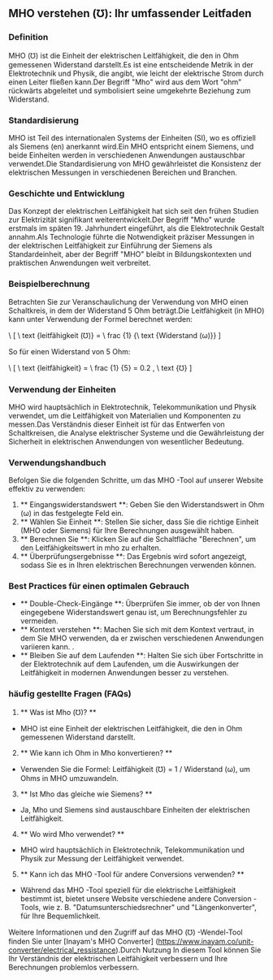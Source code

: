 ## MHO verstehen (℧): Ihr umfassender Leitfaden

### Definition
MHO (℧) ist die Einheit der elektrischen Leitfähigkeit, die den in Ohm gemessenen Widerstand darstellt.Es ist eine entscheidende Metrik in der Elektrotechnik und Physik, die angibt, wie leicht der elektrische Strom durch einen Leiter fließen kann.Der Begriff "Mho" wird aus dem Wort "ohm" rückwärts abgeleitet und symbolisiert seine umgekehrte Beziehung zum Widerstand.

### Standardisierung
MHO ist Teil des internationalen Systems der Einheiten (SI), wo es offiziell als Siemens (en) anerkannt wird.Ein MHO entspricht einem Siemens, und beide Einheiten werden in verschiedenen Anwendungen austauschbar verwendet.Die Standardisierung von MHO gewährleistet die Konsistenz der elektrischen Messungen in verschiedenen Bereichen und Branchen.

### Geschichte und Entwicklung
Das Konzept der elektrischen Leitfähigkeit hat sich seit den frühen Studien zur Elektrizität signifikant weiterentwickelt.Der Begriff "Mho" wurde erstmals im späten 19. Jahrhundert eingeführt, als die Elektrotechnik Gestalt annahm.Als Technologie führte die Notwendigkeit präziser Messungen in der elektrischen Leitfähigkeit zur Einführung der Siemens als Standardeinheit, aber der Begriff "MHO" bleibt in Bildungskontexten und praktischen Anwendungen weit verbreitet.

### Beispielberechnung
Betrachten Sie zur Veranschaulichung der Verwendung von MHO einen Schaltkreis, in dem der Widerstand 5 Ohm beträgt.Die Leitfähigkeit (in MHO) kann unter Verwendung der Formel berechnet werden:

\ [
\ text {leitfähigkeit (℧)} = \ frac {1} {\ text {Widerstand (ω)}}
\]

So für einen Widerstand von 5 Ohm:

\ [
\ text {leitfähigkeit} = \ frac {1} {5} = 0.2 \, \ text {℧}
\]

### Verwendung der Einheiten
MHO wird hauptsächlich in Elektrotechnik, Telekommunikation und Physik verwendet, um die Leitfähigkeit von Materialien und Komponenten zu messen.Das Verständnis dieser Einheit ist für das Entwerfen von Schaltkreisen, die Analyse elektrischer Systeme und die Gewährleistung der Sicherheit in elektrischen Anwendungen von wesentlicher Bedeutung.

### Verwendungshandbuch
Befolgen Sie die folgenden Schritte, um das MHO -Tool auf unserer Website effektiv zu verwenden:

1. ** Eingangswiderstandswert **: Geben Sie den Widerstandswert in Ohm (ω) in das festgelegte Feld ein.
2. ** Wählen Sie Einheit **: Stellen Sie sicher, dass Sie die richtige Einheit (MHO oder Siemens) für Ihre Berechnungen ausgewählt haben.
3. ** Berechnen Sie **: Klicken Sie auf die Schaltfläche "Berechnen", um den Leitfähigkeitswert in mho zu erhalten.
4. ** Überprüfungsergebnisse **: Das Ergebnis wird sofort angezeigt, sodass Sie es in Ihren elektrischen Berechnungen verwenden können.

### Best Practices für einen optimalen Gebrauch
- ** Double-Check-Eingänge **: Überprüfen Sie immer, ob der von Ihnen eingegebene Widerstandswert genau ist, um Berechnungsfehler zu vermeiden.
- ** Kontext verstehen **: Machen Sie sich mit dem Kontext vertraut, in dem Sie MHO verwenden, da er zwischen verschiedenen Anwendungen variieren kann.
.
- ** Bleiben Sie auf dem Laufenden **: Halten Sie sich über Fortschritte in der Elektrotechnik auf dem Laufenden, um die Auswirkungen der Leitfähigkeit in modernen Anwendungen besser zu verstehen.

### häufig gestellte Fragen (FAQs)

1. ** Was ist Mho (℧)? **
- MHO ist eine Einheit der elektrischen Leitfähigkeit, die den in Ohm gemessenen Widerstand darstellt.

2. ** Wie kann ich Ohm in Mho konvertieren? **
- Verwenden Sie die Formel: Leitfähigkeit (℧) = 1 / Widerstand (ω), um Ohms in MHO umzuwandeln.

3. ** Ist Mho das gleiche wie Siemens? **
- Ja, Mho und Siemens sind austauschbare Einheiten der elektrischen Leitfähigkeit.

4. ** Wo wird Mho verwendet? **
- MHO wird hauptsächlich in Elektrotechnik, Telekommunikation und Physik zur Messung der Leitfähigkeit verwendet.

5. ** Kann ich das MHO -Tool für andere Conversions verwenden? **
- Während das MHO -Tool speziell für die elektrische Leitfähigkeit bestimmt ist, bietet unsere Website verschiedene andere Conversion -Tools, wie z. B. "Datumsunterschiedsrechner" und "Längenkonverter", für Ihre Bequemlichkeit.

Weitere Informationen und den Zugriff auf das MHO (℧) -Wendel-Tool finden Sie unter [Inayam's MHO Converter] (https://www.inayam.co/unit-converter/electrical_ressistance).Durch Nutzung In diesem Tool können Sie Ihr Verständnis der elektrischen Leitfähigkeit verbessern und Ihre Berechnungen problemlos verbessern.